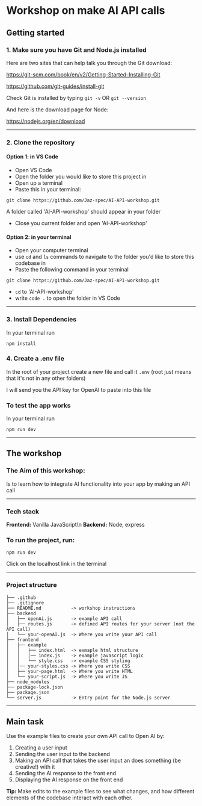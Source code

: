 # Workshop on make AI API calls
## Getting started 
### 1. Make sure you have Git and Node.js installed
Here are two sites that can help talk you through the Git download:

https://git-scm.com/book/en/v2/Getting-Started-Installing-Git

https://github.com/git-guides/install-git

Check Git is installed by typing `git -v` OR `git --version`

And here is the download page for Node:

https://nodejs.org/en/download

---

### 2. Clone the repository
#### Option 1: in VS Code
- Open VS Code
- Open the folder you would like to store this project in
- Open up a terminal 
- Paste this in your terminal:
```
git clone https://github.com/Jaz-spec/AI-API-workshop.git
```
A folder called 'AI-API-workshop' should appear in your folder
- Close you current folder and open 'AI-API-workshop'


#### Option 2: in your terminal
- Open your computer terminal
- use `cd` and `ls` commands to navigate to the folder you'd like to store this codebase in
- Paste the following command in your terminal 
```
git clone https://github.com/Jaz-spec/AI-API-workshop.git
```
- `cd` to 'AI-API-workshop'
- write `code .` to open the folder in VS Code

---

### 3. Install Dependencies
In your terminal run
```
npm install 
```


### 4. Create a .env file
In the root of your project create a new file and call it `.env`
(root just means that it's not in any other folders)

I will send you the API key for OpenAI to paste into this file

### To test the app works
In your terminal run
```
npm run dev
```

---

## The workshop
### The Aim of this workshop:
Is to learn how to integrate AI functionality into your app by making an API call

---

### Tech stack
**Frontend:** Vanilla JavaScript\n
**Backend:** Node, express

### To run the project, run:
```
npm run dev
```
Click on the localhost link in the terminal

---

### Project structure

```
├── .github
├── .gitignore
├── README.md           -> workshop instructions
├── backend             
│   ├── openAi.js       -> example API call
│   ├── routes.js       -> defined API routes for your server (not the API call)
│   └── your-openAI.js  -> Where you write your API call
├── frontend
│   ├── example
│   │   ├── index.html  -> exmaple html structure
│   │   │── index.js    -> example javascript logic
│   │   └── style.css   -> example CSS styling
│   │── your-styles.css -> Where you write CSS
│   ├── your-page.html  -> Where you write HTML
│   └── your-script.js  -> Where you write JS
├── node_modules
├── package-lock.json
├── package.json
└── server.js           -> Entry point for the Node.js server
```

---

## Main task
Use the example files to create your own API call to Open AI by:
1. Creating a user input
2. Sending the user input to the backend
3. Making an API call that takes the user input an does something (be creative!) with it
4. Sending the AI response to the front end
5. Displaying the AI response on the front end

**Tip:** Make edits to the example files to see what changes, and how different elements of the codebase interact with each other. 
